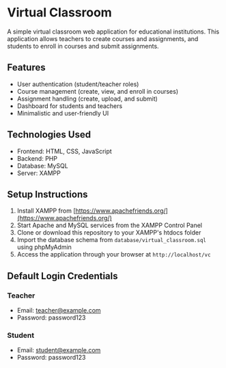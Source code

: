 # Virtual Classroom

A simple virtual classroom web application for educational institutions. This application allows teachers to create courses and assignments, and students to enroll in courses and submit assignments.

## Features

- User authentication (student/teacher roles)
- Course management (create, view, and enroll in courses)
- Assignment handling (create, upload, and submit)
- Dashboard for students and teachers
- Minimalistic and user-friendly UI

## Technologies Used

- Frontend: HTML, CSS, JavaScript
- Backend: PHP
- Database: MySQL
- Server: XAMPP

## Setup Instructions

1. Install XAMPP from [https://www.apachefriends.org/](https://www.apachefriends.org/)
2. Start Apache and MySQL services from the XAMPP Control Panel
3. Clone or download this repository to your XAMPP's htdocs folder
4. Import the database schema from `database/virtual_classroom.sql` using phpMyAdmin
5. Access the application through your browser at `http://localhost/vc`

## Default Login Credentials

### Teacher
- Email: teacher@example.com
- Password: password123

### Student
- Email: student@example.com
- Password: password123 